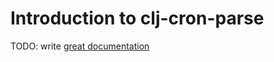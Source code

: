 # Introduction to clj-cron-parse

TODO: write [great documentation](http://jacobian.org/writing/what-to-write/)
